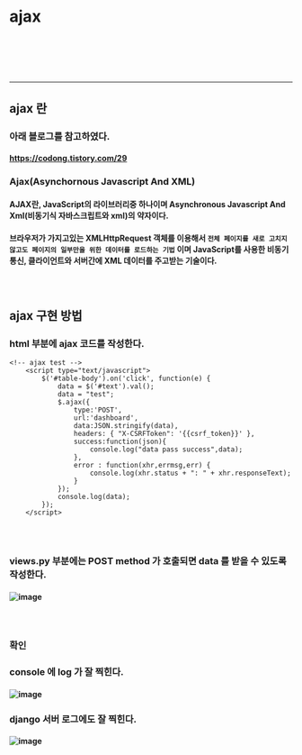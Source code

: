 # ajax
### <br/><br/><br/>

-----------------------------------------------------

## ajax 란
### 아래 블로그를 참고하였다.
#### https://codong.tistory.com/29
### Ajax(Asynchornous Javascript And XML)
#### AJAX란, JavaScript의 라이브러리중 하나이며 Asynchronous Javascript And Xml(비동기식 자바스크립트와 xml)의 약자이다. 
#### 브라우저가 가지고있는 XMLHttpRequest 객체를 이용해서 `전체 페이지를 새로 고치지 않고도 페이지의 일부만을 위한 데이터를 로드하는 기법` 이며 JavaScript를 사용한 비동기 통신, 클라이언트와 서버간에 XML 데이터를 주고받는 기술이다.
### <br/>

## ajax 구현 방법
### html 부분에 ajax 코드를 작성한다.
```
<!-- ajax test -->
	<script type="text/javascript">
		$('#table-body').on('click', function(e) {
			data = $('#text').val();
			data = "test";
			$.ajax({
				type:'POST',
				url:'dashboard',
				data:JSON.stringify(data),
				headers: { "X-CSRFToken": '{{csrf_token}}' },
				success:function(json){
					console.log("data pass success",data);
				},
				error : function(xhr,errmsg,err) {
					console.log(xhr.status + ": " + xhr.responseText); 
				}
			});
			console.log(data);
		});
	</script>
```
### <br/>

### views.py 부분에는 POST method 가 호출되면 data 를 받을 수 있도록 작성한다.
#### ![image](https://github.com/Shin-jongwhan/TIL/assets/62974484/59fd30cc-6149-4cb8-8b32-94930ed9b12e)
### <br/>

### 확인
### console 에 log 가 잘 찍힌다.
#### ![image](https://github.com/Shin-jongwhan/TIL/assets/62974484/73f28b4a-a5c6-4770-b52b-27298a6c6489)
### django 서버 로그에도 잘 찍힌다. 
#### ![image](https://github.com/Shin-jongwhan/TIL/assets/62974484/844d01db-0127-4d59-af25-57c699d63fb6)
### <br/><br/><br/>




